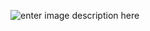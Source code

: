 ![enter image description here](https://files.realpython.com/media/data-cleaning-numpy-pandas.0897550e8675.jpg)
<!--stackedit_data:
eyJoaXN0b3J5IjpbMTAwNzU3Nzc3NCwtMTEyNTU2MTc4MiwxMj
M2MTk2MTEwLDIwMjc5NzQwNzgsLTE1MjkwNDIzMTAsLTE5Mzk2
ODMwOCwtMTIxMDM4OTYwOCw0OTgyOTAyOTUsLTcwNjY3NTkxNC
wtMzkzMDIyMjAyLDczODk4NTY3MSw5NjQ2MjIzNjUsLTE0NzAz
MTk0ODZdfQ==
-->
